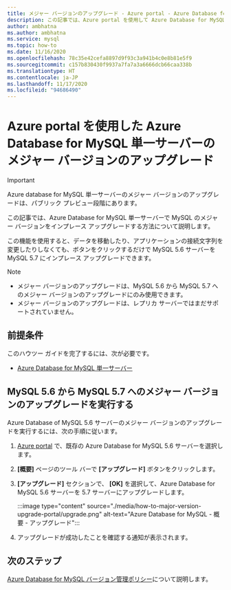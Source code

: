 ```yaml
---
title: メジャー バージョンのアップグレード - Azure portal - Azure Database for MySQL - 単一サーバー
description: この記事では、Azure portal を使用して Azure Database for MySQL - 単一サーバーのメジャー バージョンをアップグレードする方法について説明します
author: ambhatna
ms.author: ambhatna
ms.service: mysql
ms.topic: how-to
ms.date: 11/16/2020
ms.openlocfilehash: 78c35e42cefa8897d9f93c3a941b4c0e8b81e5f9
ms.sourcegitcommit: c157b830430f9937a7fa7a3a6666dcb66caa338b
ms.translationtype: HT
ms.contentlocale: ja-JP
ms.lasthandoff: 11/17/2020
ms.locfileid: "94686490"
---
```

# <a name="major-version-upgrade-in-azure-database-for-mysql-single-server-using-the-azure-portal"></a>Azure portal を使用した Azure Database for MySQL 単一サーバーのメジャー バージョンのアップグレード

> [!IMPORTANT]
> Azure database for MySQL 単一サーバーのメジャー バージョンのアップグレードは、パブリック プレビュー段階にあります。

この記事では、Azure Database for MySQL 単一サーバーで MySQL のメジャー バージョンをインプレース アップグレードする方法について説明します。

この機能を使用すると、データを移動したり、アプリケーションの接続文字列を変更したりしなくても、ボタンをクリックするだけで MySQL 5.6 サーバーを MySQL 5.7 にインプレース アップグレードできます。

> [!Note]
> * メジャー バージョンのアップグレードは、MySQL 5.6 から MySQL 5.7 へのメジャー バージョンのアップグレードにのみ使用できます。<br>
> * メジャー バージョンのアップグレードは、レプリカ サーバーではまだサポートされていません。

## <a name="prerequisites"></a>前提条件
このハウツー ガイドを完了するには、次が必要です。
- [Azure Database for MySQL 単一サーバー](quickstart-create-mysql-server-database-using-azure-portal.md)

## <a name="perform-major-version-upgrade-from-mysql-56-to-mysql-57"></a>MySQL 5.6 から MySQL 5.7 へのメジャー バージョンのアップグレードを実行する

Azure Database of MySQL 5.6 サーバーのメジャー バージョンのアップグレードを実行するには、次の手順に従います。

1. [Azure portal](https://portal.azure.com/) で、既存の Azure Database for MySQL 5.6 サーバーを選択します。

2. **[概要]** ページのツール バーで **[アップグレード]** ボタンをクリックします。

3. **[アップグレード]** セクションで、 **[OK]** を選択して、Azure Database for MySQL 5.6 サーバーを 5.7 サーバーにアップグレードします。

    :::image type="content" source="./media/how-to-major-version-upgrade-portal/upgrade.png" alt-text="Azure Database for MySQL - 概要 - アップグレード":::

4. アップグレードが成功したことを確認する通知が表示されます。

## <a name="next-steps"></a>次のステップ

[Azure Database for MySQL バージョン管理ポリシー](concepts-version-policy.md)について説明します。
